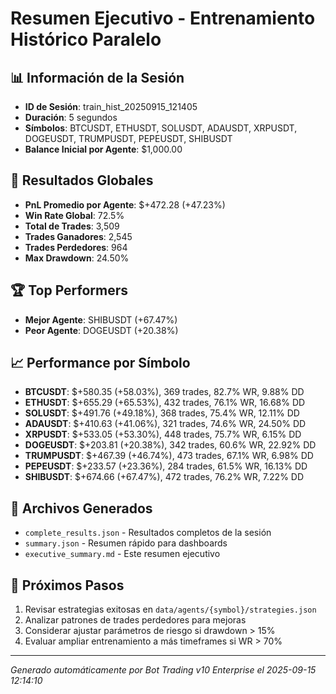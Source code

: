 # Resumen Ejecutivo - Entrenamiento Histórico Paralelo

## 📊 Información de la Sesión
- **ID de Sesión**: train_hist_20250915_121405
- **Duración**: 5 segundos
- **Símbolos**: BTCUSDT, ETHUSDT, SOLUSDT, ADAUSDT, XRPUSDT, DOGEUSDT, TRUMPUSDT, PEPEUSDT, SHIBUSDT
- **Balance Inicial por Agente**: $1,000.00

## 🎯 Resultados Globales
- **PnL Promedio por Agente**: $+472.28 (+47.23%)
- **Win Rate Global**: 72.5%
- **Total de Trades**: 3,509
- **Trades Ganadores**: 2,545
- **Trades Perdedores**: 964
- **Max Drawdown**: 24.50%

## 🏆 Top Performers
- **Mejor Agente**: SHIBUSDT (+67.47%)
- **Peor Agente**: DOGEUSDT (+20.38%)

## 📈 Performance por Símbolo
- **BTCUSDT**: $+580.35 (+58.03%), 369 trades, 82.7% WR, 9.88% DD
- **ETHUSDT**: $+655.29 (+65.53%), 432 trades, 76.1% WR, 16.68% DD
- **SOLUSDT**: $+491.76 (+49.18%), 368 trades, 75.4% WR, 12.11% DD
- **ADAUSDT**: $+410.63 (+41.06%), 321 trades, 74.6% WR, 24.50% DD
- **XRPUSDT**: $+533.05 (+53.30%), 448 trades, 75.7% WR, 6.15% DD
- **DOGEUSDT**: $+203.81 (+20.38%), 342 trades, 60.6% WR, 22.92% DD
- **TRUMPUSDT**: $+467.39 (+46.74%), 473 trades, 67.1% WR, 6.98% DD
- **PEPEUSDT**: $+233.57 (+23.36%), 284 trades, 61.5% WR, 16.13% DD
- **SHIBUSDT**: $+674.66 (+67.47%), 472 trades, 76.2% WR, 7.22% DD

## 📁 Archivos Generados
- `complete_results.json` - Resultados completos de la sesión
- `summary.json` - Resumen rápido para dashboards
- `executive_summary.md` - Este resumen ejecutivo

## 🎯 Próximos Pasos
1. Revisar estrategias exitosas en `data/agents/{symbol}/strategies.json`
2. Analizar patrones de trades perdedores para mejoras
3. Considerar ajustar parámetros de riesgo si drawdown > 15%
4. Evaluar ampliar entrenamiento a más timeframes si WR > 70%

---
*Generado automáticamente por Bot Trading v10 Enterprise el 2025-09-15 12:14:10*
